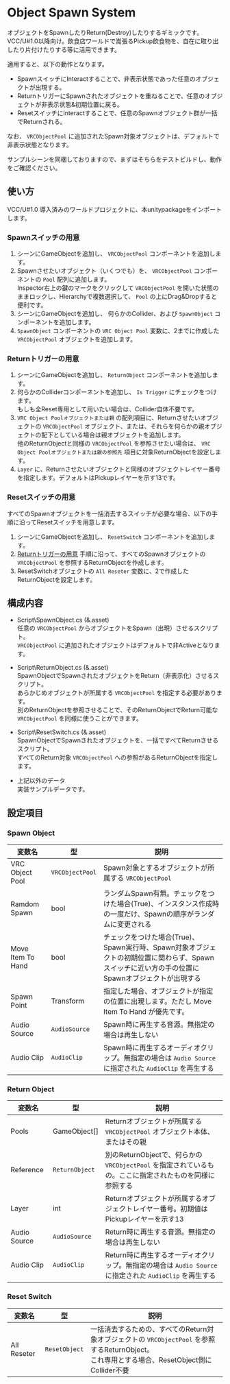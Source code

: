 # Object Spawn System
オブジェクトをSpawnしたりReturn(Destroy)したりするギミックです。  
VCC/U#1.0以降向け。飲食店ワールドで嵩張るPickup飲食物を、自在に取り出したり片付けたりする等に活用できます。

適用すると、以下の動作となります。
* SpawnスイッチにInteractすることで、非表示状態であった任意のオブジェクトが出現する。
* ReturnトリガーにSpawnされたオブジェクトを重ねることで、任意のオブジェクトが非表示状態&初期位置に戻る。
* ResetスイッチにInteractすることで、任意のSpawnオブジェクト群が一括でReturnされる。

なお、 `VRCObjectPool` に追加されたSpawn対象オブジェクトは、デフォルトで非表示状態となります。

サンプルシーンを同梱しておりますので、まずはそちらをテストビルドし、動作をご確認ください。


## 使い方

VCC/U#1.0 導入済みのワールドプロジェクトに、本unitypackageをインポートします。

### Spawnスイッチの用意
1. シーンにGameObjectを追加し、 `VRCObjectPool` コンポーネントを追加します。
2. Spawnさせたいオブジェクト（いくつでも）を、 `VRCObjectPool` コンポーネントの `Pool` 配列に追加します。  
Inspector右上の鍵のマークをクリックして `VRCObjectPool` を開いた状態のままロックし、Hierarchyで複数選択して、 `Pool` の上にDrag&Dropすると便利です。
3. シーンにGameObjectを追加し、 何らかのCollider、および `SpawnObject` コンポーネントを追加します。
4. `SpawnObject` コンポーネントの `VRC Object Pool` 変数に、2までに作成した `VRCObjectPool` オブジェクトを追加します。

### Returnトリガーの用意
1. シーンにGameObjectを追加し、  `ReturnObject` コンポーネントを追加します。
2. 何らかのColliderコンポーネントを追加し、 `Is Trigger` にチェックをつけます。  
もしも全Reset専用として用いたい場合は、Collider自体不要です。
3. `VRC Object Poolオブジェクトまたは親` の配列項目に、Returnさせたいオブジェクトの `VRCObjectPool` オブジェクト、または、それらを何らかの親オブジェクトの配下としている場合は親オブジェクトを追加します。  
他のReturnObjectと同様の `VRCObjectPool` を参照させたい場合は、 `VRC Object Poolオブジェクトまたは親の参照先` 項目に対象ReturnObjectを設定します。
4. `Layer` に、Returnさせたいオブジェクトと同様のオブジェクトレイヤー番号を指定します。デフォルトはPickupレイヤーを示す13です。

### Resetスイッチの用意
すべてのSpawnオブジェクトを一括消去するスイッチが必要な場合、以下の手順に沿ってResetスイッチを用意します。

1. シーンにGameObjectを追加し、  `ResetSwitch` コンポーネントを追加します。
2. [Returnトリガーの用意](#Returnトリガーの用意) 手順に沿って、すべてのSpawnオブジェクトの `VRCObjectPool` を参照するReturnObjectを作成します。
3. ResetSwitchオブジェクトの `All Reseter` 変数に、2で作成したReturnObjectを設定します。

## 構成内容

* Script\SpawnObject.cs (&.asset)  
任意の `VRCObjectPool` からオブジェクトをSpawn（出現）させるスクリプト。  
`VRCObjectPool` に追加されたオブジェクトはデフォルトで非Activeとなります。

* Script\ReturnObject.cs (&.asset)  
SpawnObjectでSpawnされたオブジェクトをReturn（非表示化）させるスクリプト。  
あらかじめオブジェクトが所属する `VRCObjectPool` を指定する必要があります。  
別のReturnObjectを参照させることで、そのReturnObjectでReturn可能な `VRCObjectPool` を同様に使うことができます。

* Script\ResetSwitch.cs (&.asset)  
SpawnObjectでSpawnされたオブジェクトを、一括ですべてReturnさせるスクリプト。  
すべてのReturn対象 `VRCObjectPool` への参照があるReturnObjectを指定します。

* 上記以外のデータ  
実装サンプルデータです。

## 設定項目

### Spawn Object

| 変数名 | 型 | 説明 |
|--------|---|------|
| VRC Object Pool | `VRCObjectPool` | Spawn対象とするオブジェクトが所属する `VRCObjectPool` |
| Ramdom Spawn | bool | ランダムSpawn有無。チェックをつけた場合(True)、インスタンス作成時の一度だけ、Spawnの順序がランダムに変更される |
| Move Item To Hand | bool | チェックをつけた場合(True)、Spawn実行時、Spawn対象オブジェクトの初期位置に関わらず、Spawnスイッチに近い方の手の位置にSpawnオブジェクトが出現する |
| Spawn Point | Transform | 指定した場合、オブジェクトが指定の位置に出現します。ただし Move Item To Hand が優先です。 |
| Audio Source | `AudioSource` | Spawn時に再生する音源。無指定の場合は再生しない |
| Audio Clip | `AudioClip` | Spawn時に再生するオーディオクリップ。無指定の場合は `Audio Source` に指定された `AudioClip` を再生する |

### Return Object

| 変数名 | 型 | 説明 |
|--------|---|------|
| Pools | GameObject[] | Returnオブジェクトが所属する `VRCObjectPool` オブジェクト本体、またはその親 |
| Reference | `ReturnObject` | 別のReturnObjectで、何らかの `VRCObjectPool` を指定されているもの。ここに指定されたものを同様に参照する |
| Layer | int | Returnオブジェクトが所属するオブジェクトレイヤー番号。初期値はPickupレイヤーを示す13 |
| Audio Source | `AudioSource` | Return時に再生する音源。無指定の場合は再生しない |
| Audio Clip | `AudioClip` | Return時に再生するオーディオクリップ。無指定の場合は `Audio Source` に指定された `AudioClip` を再生する |

### Reset Switch

| 変数名 | 型 | 説明 |
|--------|---|------|
| All Reseter | `ResetObject` | 一括消去するための、すべてのReturn対象オブジェクトの `VRCObjectPool` を参照するReturnObject。<br>これ専用とする場合、ResetObject側にCollider不要 |
